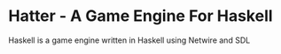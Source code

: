 # Hatter - A Game Engine For Haskell

Haskell is a game engine written in Haskell using Netwire and SDL
